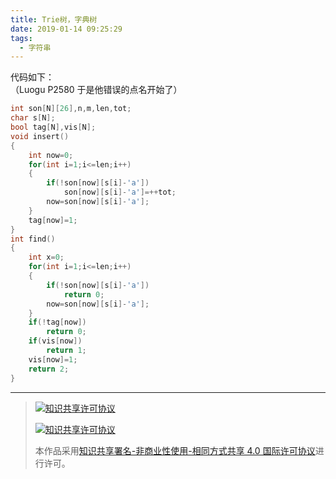 ```yaml
---
title: Trie树，字典树
date: 2019-01-14 09:25:29
tags: 
  - 字符串
---
```


代码如下：  
（Luogu P2580 于是他错误的点名开始了）
```cpp
int son[N][26],n,m,len,tot;
char s[N];
bool tag[N],vis[N];
void insert()
{
    int now=0;
    for(int i=1;i<=len;i++)
    {
        if(!son[now][s[i]-'a'])
            son[now][s[i]-'a']=++tot;
        now=son[now][s[i]-'a'];
    }
    tag[now]=1;
}
int find()
{
    int x=0;
    for(int i=1;i<=len;i++)
    {
        if(!son[now][s[i]-'a'])
            return 0;
        now=son[now][s[i]-'a'];
    }
    if(!tag[now])
        return 0;
    if(vis[now])
        return 1;
    vis[now]=1;
    return 2;
}
```

------------

> [![知识共享许可协议](https://res.zhangkai.xin/pic/license/BY-NC-SA_80x15.png)](https://creativecommons.org/licenses/by-nc-sa/4.0/deed.zh)
> 
> [![知识共享许可协议](https://res.zhangkai.xin/pic/license/BY-NC-SA_88x31.png)](https://creativecommons.org/licenses/by-nc-sa/4.0/deed.zh)
> 
> 本作品采用[知识共享署名-非商业性使用-相同方式共享 4.0 国际许可协议](https://creativecommons.org/licenses/by-nc-sa/4.0/deed.zh)进行许可。